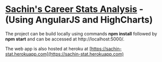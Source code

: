 # [Sachin's Career Stats Analysis](https://sachin-stat.herokuapp.com) - (Using AngularJS and HighCharts)

The project can be build locally using commands <b>npm install</b> followed by <b>npm start</b> and can be accessed at http://localhost:5000/.

The web app is also hosted at heroku at [https://sachin-stat.herokuapp.com](https://sachin-stat.herokuapp.com)

